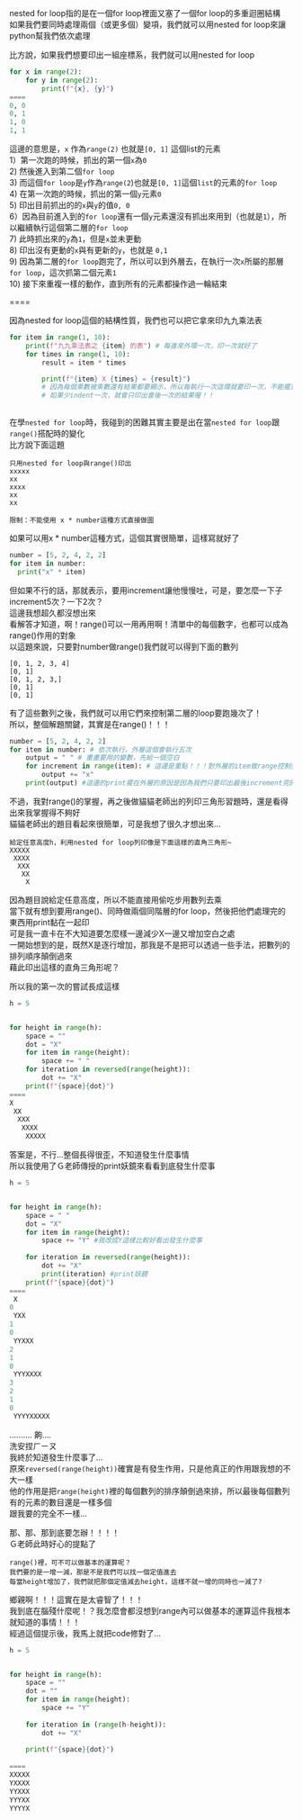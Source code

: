 nested for loop指的是在一個for loop裡面又塞了一個for loop的多重迴圈結構  
如果我們要同時處理兩個（或更多個）變項，我們就可以用nested for loop來讓python幫我們依次處理

比方說，如果我們想要印出一組座標系，我們就可以用nested for loop   
```python
for x in range(2):
    for y in range(2):
        print(f"{x}, {y}")
====
0, 0
0, 1
1, 0
1, 1
````
這邊的意思是，`x` 作為`range(2)` 也就是`[0, 1]` 這個list的元素   
1）第一次跑的時候，抓出的第一個`x`為`0`   
2) 然後進入到第二個`for loop`  
3) 而這個`for loop`是`y`作為`range(2`)也就是`[0, 1]`這個`list`的元素的`for loop`  
4) 在第一次跑的時候，抓出的第一個`y`元素`0`  
5) 印出目前抓出的的`x`與`y`的值`0, 0`  
6）因為目前進入到的`for loop`還有一個`y`元素還沒有抓出來用到（也就是`1`），所以繼續執行這個第二層的`for loop`  
7) 此時抓出來的`y`為`1`，但是`x`並未更動  
8) 印出沒有更動的`x`與有更新的`y`，也就是 `0,1`   
9) 因為第二層的`for loop`跑完了，所以可以到外層去，在執行一次`x`所屬的那層`for loop`，這次抓第二個元素`1`  
10) 接下來重複一樣的動作，直到所有的元素都操作過一輪結束

====

因為nested for loop這個的結構性質，我們也可以把它拿來印九九乘法表

```python
for item in range(1, 10):
    print(f"九九乘法表之 {item} 的表") # 每進來外環一次，印一次就好了
    for times in range(1, 10):
        result = item * times

        print(f"{item} X {times} = {result}") 
        # 因為每個乘數被乘數還有結果都要顯示，所以每執行一次這環就要印一次，不能擺到外環去
        # 如果少indent一次，就會只印出會後一次的結果喔！！  
      
```

在學`nested for loop`時，我碰到的困難其實主要是出在當`nested for loop`跟`range()`搭配時的變化  
比方說下面這題  

```
只用nested for loop與range()印出
xxxxx
xx
xxxx
xx
xx

限制：不能使用 x * number這種方式直接做圖
```

如果可以用x * number這種方式，這個其實很簡單，這樣寫就好了  

```python
number = [5, 2, 4, 2, 2]
for item in number:
  print("x" * item)
```

但如果不行的話，那就表示，要用increment讓他慢慢吐，可是，要怎麼一下子increment5次？一下2次？  
這邊我想超久都沒想出來  
看解答才知道，啊！range()可以一用再用啊！清單中的每個數字，也都可以成為range()作用的對象  
以這題來說，只要對number做range()我們就可以得到下面的數列  

```
[0, 1, 2, 3, 4]
[0, 1]
[0, 1, 2, 3,]
[0, 1]
[0, 1]
```
有了這些數列之後，我們就可以用它們來控制第二層的loop要跑幾次了！  
所以，整個解題關鍵，其實是在range()！！！  

```python
number = [5, 2, 4, 2, 2]
for item in number: # 依次執行，外層這個會執行五次
    output = " " # 畫畫要用的變數，先給一個空白
    for increment in range(item): # 這邊是重點！！！對外層的item做range控制要increment幾次
        output += "x"
    print(output) #這邊的print擺在外層的原因是因為我們只要印出最後increment完的結果即可
```


不過，我對range()的掌握，再之後做貓貓老師出的列印三角形習題時，還是看得出來我掌握得不夠好  
貓貓老師出的題目看起來很簡單，可是我想了很久才想出來...  

```
給定任意高度h，利用nested for loop列印像是下面這樣的直角三角形~
XXXXX
 XXXX
  XXX
   XX
    X

```
因為題目說給定任意高度，所以不能直接用偷吃步用數列去乘  
當下就有想到要用range()、同時做兩個同階層的for loop，然後把他們處理完的東西用print黏在一起印  
可是我一直卡在不大知道要怎麼樣一邊減少X一邊又增加空白之處  
一開始想到的是，既然X是逐行增加，那我是不是把可以透過一些手法，把數列的排列順序顛倒過來  
藉此印出這樣的直角三角形呢？  

所以我的第一次的嘗試長成這樣   
```python
h = 5


for height in range(h):
    space = ""
    dot = "X"
    for item in range(height):
        space += " "
    for iteration in reversed(range(height)):
        dot += "X"
    print(f"{space}{dot}")
====
X
 XX
  XXX
   XXXX
    XXXXX
```

答案是，不行...整個長得很歪，不知道發生什麼事情  
所以我使用了Ｇ老師傳授的print妖鏡來看看到底發生什麼事  

```python
h = 5


for height in range(h):
    space = " "
    dot = "X"
    for item in range(height):
        space += "Y" #我改成Y這樣比較好看出發生什麼事
        
    for iteration in reversed(range(height)):
        dot += "X"
        print(iteration) #print妖鏡
    print(f"{space}{dot}")
====
 X
0
 YXX
1
0
 YYXXX
2
1
0
 YYYXXXX
3
2
1
0
 YYYYXXXXX
```
..........
齁....  
洗安捏ㄏㄧㄡ   
我終於知道發生什麼事了...  
原來`reversed(range(height))`確實是有發生作用，只是他真正的作用跟我想的不大一樣  
他的作用是把`range(height)`裡的每個數列的排序顛倒過來排，所以最後每個數列有的元素的數目還是一樣多個  
跟我要的完全不一樣...

那、那、那到底要怎辦！！！！   
Ｇ老師此時好心的提點了  

```
range()裡，可不可以做基本的運算呢？
我們要的是一增一減，那是不是我們可以找一個定值進去
每當height增加了，我們就把那個定值減去height，這樣不就一增的同時也一減了?

```


鄉親啊！！！這實在是太睿智了！！！  
我到底在腦殘什麼呢！？我怎麼會都沒想到range內可以做基本的運算這件我根本就知道的事情！！！  
經過這個提示後，我馬上就把code修對了...  


```python
h = 5


for height in range(h):
    space = ""
    dot = ""
    for item in range(height):
        space += "Y"
        
    for iteration in (range(h-height)):
        dot += "X"
        
    print(f"{space}{dot}")
    
====
XXXXX
YXXXX
YYXXX
YYYXX
YYYYX
```
